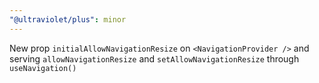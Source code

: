 ```yaml
---
"@ultraviolet/plus": minor
---
```


New prop `initialAllowNavigationResize` on `<NavigationProvider />` and serving `allowNavigationResize` and `setAllowNavigationResize` through `useNavigation()`

